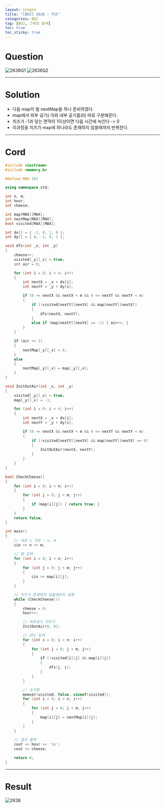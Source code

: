 ```yaml
---
layout: single
title: "[BOJ] 2636 : 치즈"
categories: BOJ
tag: [BOJ, 그래프 탐색]
toc: true
toc_sticky: true
---
```


# Question
![2638Q1](https://user-images.githubusercontent.com/97664446/181780999-bf76f898-5b60-4fe6-a8af-bcbb2513d006.PNG)
![2638Q2](https://user-images.githubusercontent.com/97664446/181780991-20aac783-ad70-4f5b-9e3d-d220bf01b857.PNG)

***

# Solution
- 다음 map이 될 nextMap을 하나 준비하였다.
- map에서 외부 공기(-1)와 내부 공기를(0) 따로 구분해준다.
- 치즈가 -1과 닿는 면적이 1이상이면 다음 시간에 녹인다 -> 0
- 이과정을 치즈가 map에 하나라도 존재하지 않을때까지 반복한다.

***

# Cord
```c++
#include <iostream>
#include <memory.h>

#define MAX 101

using namespace std;

int n, m;
int hour;
int cheese;

int map[MAX][MAX];
int nextMap[MAX][MAX];
bool visited[MAX][MAX];

int dx[] = { -1, 0, 1, 0 };
int dy[] = { 0, -1, 0, 1 };

void dfs(int _x, int _y)
{
	cheese++;
	visited[_y][_x] = true;
	int air = 0;

	for (int i = 0; i < 4; i++)
	{
		int nextX = _x + dx[i];
		int nextY = _y + dy[i];

		if (0 <= nextX && nextX < m && 0 <= nextY && nextY < n)
		{
			if (!visited[nextY][nextX] && map[nextY][nextX])
			{
				dfs(nextX, nextY);
			}
			else if (map[nextY][nextX] == -1) { air++; }
		}
	}

	if (air >= 1)
	{
		nextMap[_y][_x] = 0;
	}
	else
	{
		nextMap[_y][_x] = map[_y][_x];
	}
}

void InitOutAir(int _x, int _y)
{
	visited[_y][_x] = true;
	map[_y][_x] = -1;

	for (int i = 0; i < 4; i++)
	{
		int nextX = _x + dx[i];
		int nextY = _y + dy[i];

		if (0 <= nextX && nextX < m && 0 <= nextY && nextY < n)
		{
			if (!visited[nextY][nextX] && map[nextY][nextX] == 0)
			{
				InitOutAir(nextX, nextY);
			}
		}
	}
}

bool CheckCheese()
{
	for (int i = 0; i < n; i++)
	{
		for (int j = 0; j < m; j++)
		{
			if (map[i][j]) { return true; }
		}
	}
	return false;
}

int main()
{
	// 세로 x 가로 : n, m
	cin >> n >> m;

	// 맵 입력
	for (int i = 0; i < n; i++)
	{
		for (int j = 0; j < m; j++)
		{
			cin >> map[i][j];
		}
	}

	// 치즈가 존재하지 않을때까지 실행
	while (CheckCheese())
	{
		cheese = 0;
		hour++;

		// 외부공기 지우기
		InitOutAir(0, 0);

		// dfs 탐색
		for (int i = 0; i < n; i++)
		{
			for (int j = 0; j < m; j++)
			{
				if (!visited[i][j] && map[i][j])
				{
					dfs(j, i);
				}
			}
		}

		// 초기화
		memset(visited, false, sizeof(visited));
		for (int i = 0; i < n; i++)
		{
			for (int j = 0; j < m; j++)
			{
				map[i][j] = nextMap[i][j];
			}
		}	
	}

	// 결과 출력
	cout << hour << '\n';
	cout << cheese;

	return 0;
}

```

***

# Result
![2638](https://user-images.githubusercontent.com/97664446/181780998-2be1de1d-4f0a-4085-9a23-dce2359b9dfd.PNG)
